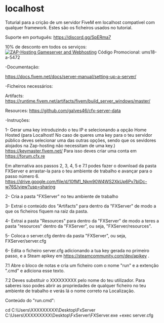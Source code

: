 # localhost
Toturial para a crição de um servidor FiveM em localhost compatível com qualquer framework. Estes são os ficheiros usados no tutorial.


Suporte em português: https://discord.gg/SpERma7


10% de desconto em todos os serviços:
<a href='https://zap-hosting.com/a/992c9e08c563a2b021fbd10fdaf9513838380d56'><img src="https://zap-cdn.com/interface/_images/banner/gameserver/fivem-affiliate-banner-1006x180.png" alt="ZAP-Hosting Gameserver and Webhosting"></a>
Código Promocional: ums18-a-5472


-Documentação:

https://docs.fivem.net/docs/server-manual/setting-up-a-server/


-Ficheiros necessários:

Artifacts:
https://runtime.fivem.net/artifacts/fivem/build_server_windows/master/

Resources:
https://github.com/galves46/cfx-server-data

-Instruções:

1- Gerar uma key introduzindo o teu IP e selecionando a opção Home Hosted (para Localhost! No caso de queres uma key para o teu servidor público deves selecionar uma das outras opções, sendo que os sevidores alojados na Zap-hosting não necessitam de uma key.)
https://keymaster.fivem.net/
Para isso deves criar uma conta em https://forum.cfx.re

Em alternativa aos passos 2, 3, 4, 5 e 7.1 podes fazer o download da pasta FXServer e arrastar-la para o teu ambiente de trabalho e avançar para o passo número 6.
https://drive.google.com/file/d/10fM1_Nkm90W4WS2XkUp6Pv7blDc-w76S/view?usp=sharing

2- Cria a pasta "FXServer" no teu ambiente de trabalho 

3- Extrai o conteúdo dos "Artifacts" para dentro da "FXServer" de modo a que os ficheiros fiquem na raiz da pasta.

4- Extrai a pasta "Resources" para dentro da "FXServer" de modo a teres a pasta "resources" dentro da "FXServer", ou seja, "FXServer/resources".

5- Coloca o server.cfg dentro da pasta "FXServer", ou seja, FXServer/server.cfg

6- Edita o ficheiro server.cfg adicionando a tua key gerada no primeiro passo, e a Steam apikey em https://steamcommunity.com/dev/apikey .

7.1 Abre o bloco de notas e cria um ficheiro com o nome "run" e a extenção ".cmd" e adiciona esse texto. 

7.2 Deves substituir o XXXXXXXXX pelo nome do teu utilizador. Para saberes isso podes abrir as propriedades de qualquer ficheiro no teu ambiente de trabalho e verás lá o nome correto na Localização.

Conteúdo do "run.cmd":

cd C:\Users\XXXXXXXXX\Desktop\FxServer
C:\Users\XXXXXXXXX\Desktop\FxServer\FXServer.exe +exec server.cfg
